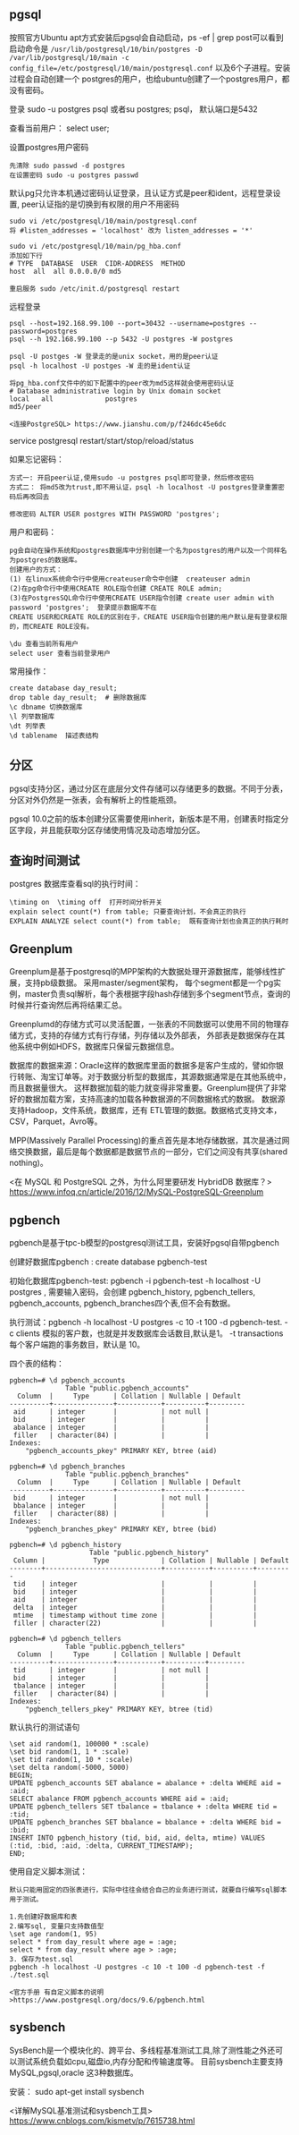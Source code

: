 ## pgsql

按照官方Ubuntu apt方式安装后pgsql会自动启动，ps -ef | grep post可以看到启动命令是
`/usr/lib/postgresql/10/bin/postgres -D /var/lib/postgresql/10/main -c config_file=/etc/postgresql/10/main/postgresql.conf`
以及6个子进程。安装过程会自动创建一个 postgres的用户，也给ubuntu创建了一个postgres用户，都没有密码。

登录 sudo -u postgres psql 或者su postgres; psql， 默认端口是5432

查看当前用户： select user;


设置postgres用户密码

    先清除 sudo passwd -d postgres
    在设置密码 sudo -u postgres passwd


默认pg只允许本机通过密码认证登录，且认证方式是peer和ident，远程登录设置, peer认证指的是切换到有权限的用户不用密码

    sudo vi /etc/postgresql/10/main/postgresql.conf 
    将 #listen_addresses = 'localhost' 改为 listen_addresses = '*'
    
    sudo vi /etc/postgresql/10/main/pg_hba.conf 
    添加如下行
    # TYPE  DATABASE  USER  CIDR-ADDRESS  METHOD
    host  all  all 0.0.0.0/0 md5
    
    重启服务 sudo /etc/init.d/postgresql restart

远程登录

    psql --host=192.168.99.100 --port=30432 --username=postgres --password=postgres
    psql --h 192.168.99.100 --p 5432 -U postgres -W postgres
    
    psql -U postges -W 登录走的是unix socket，用的是peer认证
    psql -h localhost -U postges -W 走的是ident认证
    
    将pg_hba.conf文件中的如下配置中的peer改为md5这样就会使用密码认证
    # Database administrative login by Unix domain socket
    local   all             postgres                                md5/peer
    
    <连接PostgreSQL> https://www.jianshu.com/p/f246dc45e6dc

service postgresql restart/start/stop/reload/status

如果忘记密码：

    方式一: 开启peer认证,使用sudo -u postgres psql即可登录，然后修改密码
    方式二： 将md5改为trust,即不用认证，psql -h localhost -U postgres登录重置密码后再改回去

    修改密码 ALTER USER postgres WITH PASSWORD 'postgres';

用户和密码：
    
    pg会自动在操作系统和postgres数据库中分别创建一个名为postgres的用户以及一个同样名为postgres的数据库。
    创建用户的方式：
    (1) 在linux系统命令行中使用createuser命令中创建  createuser admin
    (2)在pg命令行中使用CREATE ROLE指令创建 CREATE ROLE admin;
    (3)在PostgresSQL命令行中使用CREATE USER指令创建 create user admin with password 'postgres';  登录提示数据库不在
    CREATE USER和CREATE ROLE的区别在于，CREATE USER指令创建的用户默认是有登录权限的，而CREATE ROLE没有。
    
    \du 查看当前所有用户
    select user 查看当前登录用户

常用操作：

    create database day_result;
    drop table day_result;  # 删除数据库
    \c dbname 切换数据库
    \l 列举数据库
    \dt 列举表
    \d tablename  描述表结构


## 分区
pgsql支持分区，通过分区在底层分文件存储可以存储更多的数据。不同于分表，分区对外仍然是一张表，会有解析上的性能瓶颈。

pgsql 10.0之前的版本创建分区需要使用inherit，新版本是不用，创建表时指定分区字段，并且能获取分区存储使用情况及动态增加分区。


## 查询时间测试

postgres 数据库查看sql的执行时间：

    \timing on  \timing off  打开时间分析开关
    explain select count(*) from table; 只要查询计划，不会真正的执行
    EXPLAIN ANALYZE select count(*) from table;  既有查询计划也会真正的执行耗时
    
    

## Greenplum
Greenplum是基于postgresql的MPP架构的大数据处理开源数据库，能够线性扩展，支持pb级数据。 采用master/segment架构，
每个segment都是一个pg实例，master负责sql解析，每个表根据字段hash存储到多个segment节点，查询的时候并行查询然后再将结果汇总。

Greenplumd的存储方式可以灵活配置，一张表的不同数据可以使用不同的物理存储方式，支持的存储方式有行存储，列存储以及外部表， 
外部表是数据保存在其他系统中例如HDFS，数据库只保留元数据信息。

数据库的数据来源：Oracle这样的数据库里面的数据多是客户生成的，譬如你银行转账、淘宝订单等。对于数据分析型的数据库，其源数据通常是在其他系统中，而且数据量很大。
这样数据加载的能力就变得非常重要。Greenplum提供了非常好的数据加载方案，支持高速的加载各种数据源的不同数据格式的数据。
数据源支持Hadoop，文件系统，数据库，还有 ETL管理的数据。数据格式支持文本，CSV，Parquet，Avro等。

MPP(Massively Parallel Processing)的重点首先是本地存储数据，其次是通过网络交换数据，最后是每个数据都是数据节点的一部分，它们之间没有共享(shared nothing)。

<在 MySQL 和 PostgreSQL 之外，为什么阿里要研发 HybridDB 数据库？> https://www.infoq.cn/article/2016/12/MySQL-PostgreSQL-Greenplum


## pgbench
pgbench是基于tpc-b模型的postgresql测试工具，安装好pgsql自带pgbench

创建好数据库pgbench : create database pgbench-test

初始化数据库pgbench-test: pgbench -i pgbench-test -h localhost -U postgres , 需要输入密码，会创建
pgbench_history, pgbench_tellers, pgbench_accounts, pgbench_branches四个表,但不会有数据。

执行测试：pgbench -h localhost -U postgres -c 10 -t 100 -d pgbench-test.
-c clients 模拟的客户数，也就是并发数据库会话数目,默认是1。 -t transactions 每个客户端跑的事务数目，默认是 10。


四个表的结构：
```
pgbench=# \d pgbench_accounts
              Table "public.pgbench_accounts"
  Column  |     Type      | Collation | Nullable | Default 
----------+---------------+-----------+----------+---------
 aid      | integer       |           | not null | 
 bid      | integer       |           |          | 
 abalance | integer       |           |          | 
 filler   | character(84) |           |          | 
Indexes:
    "pgbench_accounts_pkey" PRIMARY KEY, btree (aid)
```

```$xslt
pgbench=# \d pgbench_branches
              Table "public.pgbench_branches"
  Column  |     Type      | Collation | Nullable | Default 
----------+---------------+-----------+----------+---------
 bid      | integer       |           | not null | 
 bbalance | integer       |           |          | 
 filler   | character(88) |           |          | 
Indexes:
    "pgbench_branches_pkey" PRIMARY KEY, btree (bid)
```

```$xslt
pgbench=# \d pgbench_history 
                    Table "public.pgbench_history"
 Column |            Type             | Collation | Nullable | Default 
--------+-----------------------------+-----------+----------+---------
 tid    | integer                     |           |          | 
 bid    | integer                     |           |          | 
 aid    | integer                     |           |          | 
 delta  | integer                     |           |          | 
 mtime  | timestamp without time zone |           |          | 
 filler | character(22)               |           |          | 
```

```$xslt
pgbench=# \d pgbench_tellers
              Table "public.pgbench_tellers"
  Column  |     Type      | Collation | Nullable | Default 
----------+---------------+-----------+----------+---------
 tid      | integer       |           | not null | 
 bid      | integer       |           |          | 
 tbalance | integer       |           |          | 
 filler   | character(84) |           |          | 
Indexes:
    "pgbench_tellers_pkey" PRIMARY KEY, btree (tid)
```

默认执行的测试语句
```
\set aid random(1, 100000 * :scale)
\set bid random(1, 1 * :scale)
\set tid random(1, 10 * :scale)
\set delta random(-5000, 5000)
BEGIN;
UPDATE pgbench_accounts SET abalance = abalance + :delta WHERE aid = :aid;
SELECT abalance FROM pgbench_accounts WHERE aid = :aid;
UPDATE pgbench_tellers SET tbalance = tbalance + :delta WHERE tid = :tid;
UPDATE pgbench_branches SET bbalance = bbalance + :delta WHERE bid = :bid;
INSERT INTO pgbench_history (tid, bid, aid, delta, mtime) VALUES (:tid, :bid, :aid, :delta, CURRENT_TIMESTAMP);
END;
```


使用自定义脚本测试：

    默认只能用固定的四张表进行，实际中往往会结合自己的业务进行测试，就要自行编写sql脚本用于测试。
    
    1.先创建好数据库和表
    2.编写sql, 变量只支持数值型
    \set age random(1, 95)
    select * from day_result where age = :age;
    select * from day_result where age > :age;
    3. 保存为test.sql
    pgbench -h localhost -U postgres -c 10 -t 100 -d pgbench-test -f ./test.sql
    
    <官方手册 有自定义脚本的说明>https://www.postgresql.org/docs/9.6/pgbench.html
    


## sysbench
SysBench是一个模块化的、跨平台、多线程基准测试工具,除了测性能之外还可以测试系统负载如cpu,磁盘io,内存分配和传输速度等。
目前sysbench主要支持 MySQL,pgsql,oracle 这3种数据库。

安装： sudo apt-get install sysbench

<详解MySQL基准测试和sysbench工具>  https://www.cnblogs.com/kismetv/p/7615738.html